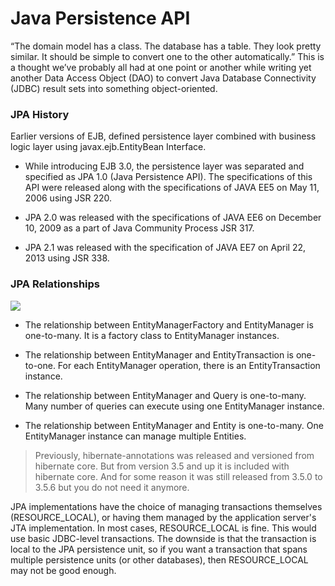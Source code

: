 # Java Persistence API <a name="jpa"></a>

“The domain model has a class. The database has a table. They look pretty similar. It should be simple to convert one to the other automatically.” This is a thought we’ve probably all had at one point or another while writing yet another Data Access Object (DAO) to convert Java Database Connectivity (JDBC) result sets into something object-oriented.

### JPA History

Earlier versions of EJB, defined persistence layer combined with business logic layer using javax.ejb.EntityBean Interface.

- While introducing EJB 3.0, the persistence layer was separated and specified as JPA 1.0 (Java Persistence API). The specifications of this API were released along with the specifications of JAVA EE5 on May 11, 2006 using JSR 220.

- JPA 2.0 was released with the specifications of JAVA EE6 on December 10, 2009 as a part of Java Community Process JSR 317.

- JPA 2.1 was released with the specification of JAVA EE7 on April 22, 2013 using JSR 338.

### JPA Relationships
![](/deependhamecha/java/raw/master/jpa/images/jpa_class_relationships.png?raw=true)
- The relationship between EntityManagerFactory and EntityManager is one-to-many. It is a factory class to EntityManager instances.

- The relationship between EntityManager and EntityTransaction is one-to-one. For each EntityManager operation, there is an EntityTransaction instance.

- The relationship between EntityManager and Query is one-to-many. Many number of queries can execute using one EntityManager instance.

- The relationship between EntityManager and Entity is one-to-many. One EntityManager instance can manage multiple Entities.

> Previously, hibernate-annotations was released and versioned from hibernate core. But from version 3.5 and up it is included with hibernate core. And for some reason it was still released from 3.5.0 to 3.5.6 but you do not need it anymore.

<persistence-unit transaction-type="RESOURCE_LOCAL">
<persistence-unit transaction-type="JTA">

JPA implementations have the choice of managing transactions themselves (RESOURCE_LOCAL), or having them managed by the application server's JTA implementation. In most cases, RESOURCE_LOCAL is fine. This would use basic JDBC-level transactions. The downside is that the transaction is local to the JPA persistence unit, so if you want a transaction that spans multiple persistence units (or other databases), then RESOURCE_LOCAL may not be good enough.